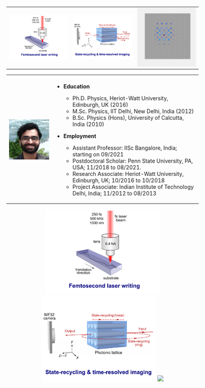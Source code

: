 <table>
 <tr>
  <td> <img src="imageN/FLW.png" width="250" /> </td>   
  <td> <img src="imageN/StateRecycling.png" width="250" /> </td> 
  <td> <img src="imageN/SolitonEvolution_GIF_2.gif" width="250" /> </td> 
</td>
</tr>
</table>


















<table>
 <tr>
    <td><b style="font-size:30px"></b></td>
    <td><b style="font-size:30px"></b></td>
 </tr>
 <tr>
    <td> <img src="images/me.jpeg" width="200" /> </td>   
    <td>
      
- **Education** 
  - Ph.D. Physics, Heriot-Watt University, Edinburgh, UK (2016) 
  - M.Sc. Physics, IIT Delhi, New Delhi, India (2012) 
  - B.Sc. Physics (Hons), University of Calcutta, India (2010)

- **Employment** 
  - Assistant Professor: IISc Bangalore, India; starting on 09/2021
  - Postdoctoral Scholar: Penn State University, PA, USA; 11/2018 to 08/2021.
  - Research Associate: Heriot-Watt University, Edinburgh, UK; 10/2016 to 10/2018
  - Project Associate: Indian Institute of Technology Delhi, India; 11/2012 to 08/2013
</td>
 </tr>
</table>



<p align="center">
<img src="imageN/FLW.png" width="300" />  <img src="imageN/StateRecycling.png" width="300" />  <img src="imageN/SolitonEvolution_GIF.gif" width="220" />
</p>



